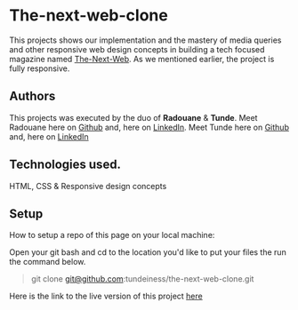 # The-next-web-clone

This projects shows our implementation and the mastery of media queries and other
responsive web design concepts in building a tech focused magazine named
[The-Next-Web](https://thenextweb.com/). As we mentioned earlier, the project is
fully responsive.


## Authors
This projects was executed by the duo of **Radouane** & **Tunde**.
Meet Radouane here on [Github](https://github.com/Redvanisation) and, here on  [LinkedIn](https://www.linkedin.com/in/redvan/).
Meet Tunde here on  [Github](https://github.com/tundeiness/) and,  here on [LinkedIn](https://www.linkedin.com/in/tunde-oretade/)

## Technologies used.
HTML, CSS & Responsive design concepts


## Setup
How to setup a repo of this page on your local machine:

Open your git bash and cd to the location you'd like to put your files the run the command below.

>git clone git@github.com:tundeiness/the-next-web-clone.git


Here is the link to the live version of this project
[here](https://rawcdn.githack.com/tundeiness/the-next-web-clone/2d2270d4cbb0cf9442d6d6fc9a8a665630725848/index.html)
